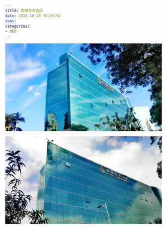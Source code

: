 ```yaml
---
title: 西丽百合酒店
date: 2016-10-28 19:55:07
tags:
categories:
- 摄影
---
```


![1](/images/2016-10-28/1.jpg)

![2](/images/2016-10-28/2.jpg)
